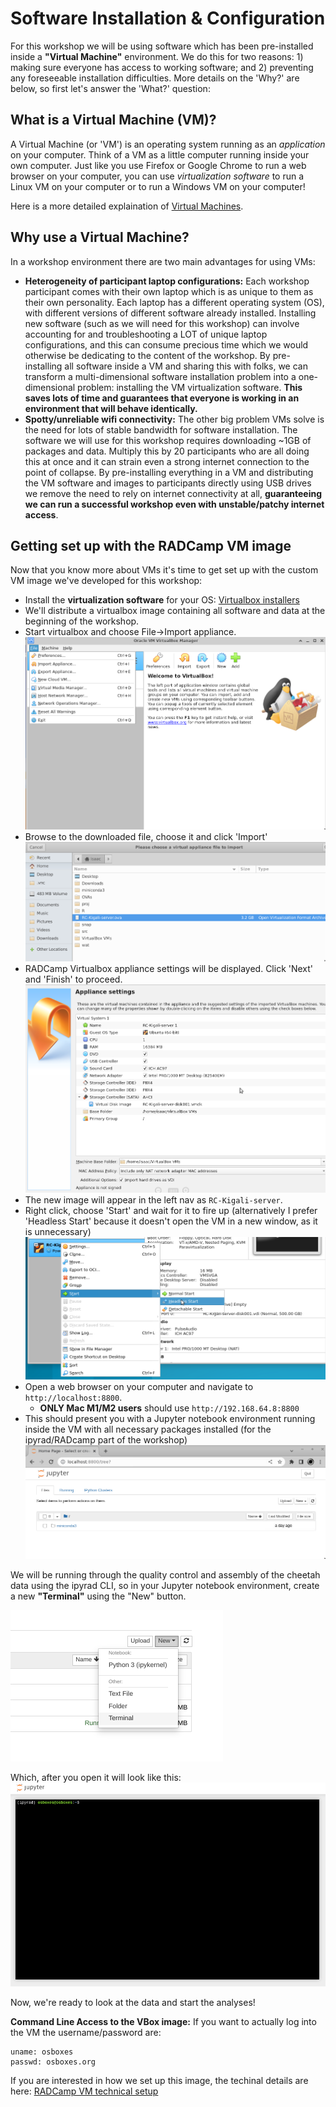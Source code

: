# Software Installation & Configuration

For this workshop we will be using software which has been pre-installed
inside a **"Virtual Machine"** environment. We do this for two reasons: 1) making
sure everyone has access to working software; and 2) preventing any foreseeable
installation difficulties. More details on the 'Why?' are below, so first let's
answer the 'What?' question:

## What is a Virtual Machine (VM)?
A Virtual Machine (or 'VM') is an operating system running as an *application*
on your computer. Think of a VM as a little computer running inside your own
computer. Just like you use Firefox or Google Chrome to run a web browser on
your computer, you can use *virtualization software* to run a Linux VM on your 
computer or to run a Windows VM on your computer!

Here is a more detailed explaination of [Virtual Machines](https://www.mongodb.com/cloud-explained/virtual-machines).

## Why use a Virtual Machine?
In a workshop environment there are two main advantages for using VMs:
* **Heterogeneity of participant laptop configurations:** Each workshop
participant comes with their own laptop which is as unique to them as their
own personality. Each laptop has a different operating system (OS), with
different versions of different software already installed. Installing new
software (such as we will need for this workshop) can involve accounting for
and troubleshooting a LOT of unique laptop configurations, and this can consume
precious time which we would otherwise be dedicating to the content of the
workshop. By pre-installing all software inside a VM and sharing this with
folks, we can transform a multi-dimensional software installation problem
into a one-dimensional problem: installing the VM virtualization software. **This
saves lots of time and guarantees that everyone is working in an environment
that will behave identically.**
* **Spotty/unreliable wifi connectivity:** The other big problem VMs solve
is the need for lots of stable bandwidth for software installation. The
software we will use for this workshop requires downloading ~1GB of packages
and data. Multiply this by 20 participants who are all doing this at once
and it can strain even a strong internet connection to the point of collapse.
By pre-installing everything in a VM and distributing the VM software and images
to participants directly using USB drives we remove the need to rely on
internet connectivity at all, **guaranteeing we can run a successful workshop
even with unstable/patchy internet access**.

## Getting set up with the RADCamp VM image
Now that you know more about VMs it's time to get set up with the custom
VM image we've developed for this workshop:
* Install the **virtualization software** for your OS: [Virtualbox installers](https://www.virtualbox.org/wiki/Downloads)
* We'll distribute a virtualbox image containing all software and data at the beginning of the workshop.
* Start virtualbox and choose File->Import appliance.
![Import to RADCamp virtualbox appliance](images/VBox-ImportAppliance.png)
* Browse to the downloaded file, choose it and click 'Import'
![Browse to RADCamp virtualbox image](images/VBox-BrowseImage.png)
* RADCamp Virtualbox appliance settings will be displayed. Click 'Next' and 'Finish'
to proceed.
![Finalize RADCamp virtualbox appliance import](images/VBox-NewImageSettings.png)
* The new image will appear in the left nav as `RC-Kigali-server`.
* Right click, choose 'Start' and wait for it to fire up (alternatively I prefer
'Headless Start' because it doesn't open the VM in a new window, as it is
unnecessary)
![Start RADCamp virtualbox image](images/VBox-StartImage.png)
* Open a web browser on your computer and navigate to `http://localhost:8800`.
  * **ONLY Mac M1/M2 users** should use `http://192.168.64.8:8800`
* This should present you with a Jupyter notebook environment running inside the VM with all necessary packages installed (for the ipyrad/RADcamp part of the workshop)
![Jupyter Notebook Landing Page](images/VBox-JupyterNotebookLanding.png)

We will be running through the quality control and assembly of the cheetah data using the ipyrad
CLI, so in your Jupyter notebook environment, create a new **"Terminal"**
using the "New" button.

![png](images/ipyrad-NewTerminal.png)

Which, after you open it will look like this:
![png](images/ipyrad-CleanTerminal.png)

Now, we're ready to look at the data and start the analyses!

**Command Line Access to the VBox image:** If you want to actually log into
the VM the username/password are:
```
uname: osboxes
passwd: osboxes.org
```

If you are interested in how we set up this image, the techinal details are
here: [RADCamp VM technical setup](vm-technical-configuration.md)
